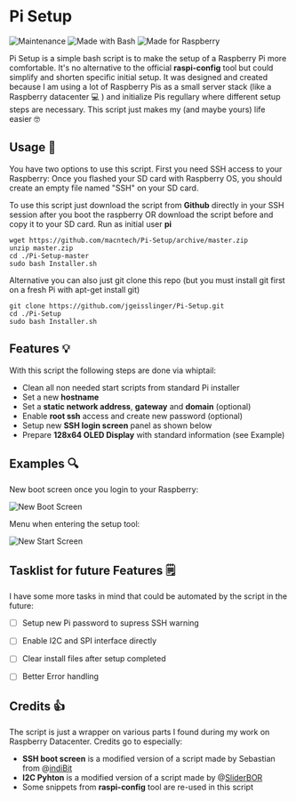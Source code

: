# Pi Setup

![Maintenance](https://img.shields.io/badge/Maintained%3F-yes-green.svg) ![Made with Bash](https://img.shields.io/badge/Made%20with-Bash-1f425f.svg) ![Made for Raspberry](https://img.shields.io/badge/-Raspberry%20Pi-C51A4A) 

Pi Setup is a simple bash script is to make the setup of a Raspberry Pi more comfortable. It's no alternative to the official **raspi-config** tool but could simplify and shorten specific initial setup. It was designed and created because I am using a lot of Raspberry Pis as a small server stack (like a Raspberry datacenter :computer: ) and initialize Pis regullary where different setup steps are necessary. This script just makes my (and maybe yours) life easier :nerd_face: 

## Usage :dizzy:
You have two options to use this script. First you need SSH access to your Raspberry: Once you flashed your SD card with Raspberry OS, you should create an empty file named "SSH" on your SD card. 

To use this script just download the script from **Github** directly in your SSH session after you boot the raspberry OR download the script before and copy it to your SD card. Run as initial user **pi**

```
wget https://github.com/macntech/Pi-Setup/archive/master.zip
unzip master.zip
cd ./Pi-Setup-master
sudo bash Installer.sh

```
Alternative you can also just git clone this repo (but you must install git first on a fresh Pi with apt-get install git)
```
git clone https://github.com/jgeisslinger/Pi-Setup.git
cd ./Pi-Setup
sudo bash Installer.sh

```

## Features :bulb:
With this script the following steps are done via whiptail:

* Clean all non needed start scripts from standard Pi installer
* Set a new **hostname**
* Set a **static network address**, **gateway** and **domain** (optional)
* Enable **root ssh** access and create new password (optional)
* Setup new **SSH login screen** panel as shown below
* Prepare **128x64 OLED Display** with standard information (see Example)

## Examples :mag:
New boot screen once you login to your Raspberry:

![New Boot Screen](https://s3.eu-central-1.wasabisys.com/gwce.public/newssh.png)

Menu when entering the setup tool:

![New Start Screen](https://s3.eu-central-1.wasabisys.com/gwce.public/startscreen.png)

## Tasklist for future Features :spiral_notepad:
I have some more tasks in mind that could be automated by the script in the future:
- [ ] Setup new Pi password to supress SSH warning
- [ ] Enable I2C and SPI interface directly
- [ ] Clear install files after setup completed
- [ ] Better Error handling 
  

## Credits :thumbsup:
The script is just a wrapper on various parts I found during my work on Raspberry Datacenter. Credits go to especially:

* **SSH boot screen** is a modified version of a script made by Sebastian from @[indiBit](https://github.com/indiBit)
* **I2C Pyhton** is a modified version of a script made by @[SliderBOR](https://github.com/SliderBOR)
* Some snippets from **raspi-config** tool are re-used in this script
